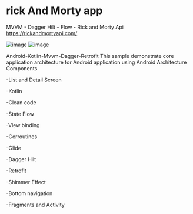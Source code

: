 # rick And Morty app
MVVM - Dagger Hilt - Flow - Rick and Morty Api 
https://rickandmortyapi.com/

![image](https://user-images.githubusercontent.com/46654557/223408077-69a0c04b-e83b-4fa4-8462-4283a4af1a48.png) ![image](https://user-images.githubusercontent.com/46654557/223407780-706e9590-378b-4c81-a1f4-14163104436d.png)


Android-Kotlin-Mvvm-Dagger-Retrofit
This sample demonstrate core application architecture for Android application using Android Architecture Components

-List and Detail Screen

-Kotlin 

-Clean code

-State Flow

-View binding

-Corroutines

-Glide

-Dagger Hilt

-Retrofit

-Shimmer Effect 

-Bottom navigation

-Fragments and Activity





